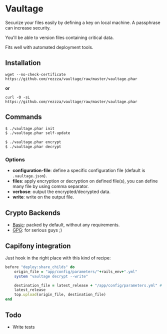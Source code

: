 # Vaultage

Securize your files easily by defining a key on local machine. A passphrase can
increase security.

You'll be able to version files containing critical data.

Fits well with automated deployment tools.

## Installation

`wget --no-check-certificate https://github.com/rezzza/vaultage/raw/master/vaultage.phar`

**or**

`curl -O -sL https://github.com/rezzza/vaultage/raw/master/vaultage.phar`

## Commands

```sh
$ ./vaultage.phar init
$ ./vaultage.phar self-update

$ ./vaultage.phar encrypt
$ ./vaultage.phar decrypt
```

### Options
- **configuration-file**: define a specific configuration file (default is
  `.vaultage.json`).
- **files**: apply encryption or decryption on defined file(s), you can define
  many file by using comma separator.
- **verbose**: output the encrypted/decrypted data.
- **write**: write on the output file.

## Crypto Backends

- [Basic](doc/backend_basic.md): packed by default, without any requirements.
- [GPG](doc/backend_gpg.md): for serious guys ;)

## Capifony integration

Just hook in the right place with this kind of recipe:

```ruby
before "deploy:share_childs" do
    origin_file = "app/config/parameters/"+rails_env+".yml"
    system "vaultage decrypt --write"

    destination_file = latest_release + "/app/config/parameters.yml" # Notice the
    latest_release
    top.upload(origin_file, destination_file)
end
```

## Todo

- Write tests

